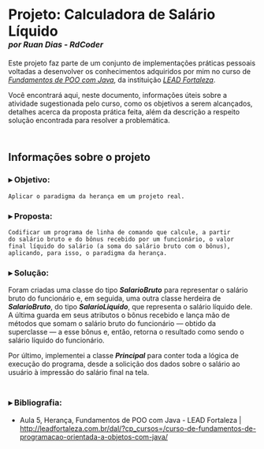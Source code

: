 <div>
    <h1>
        Projeto: Calculadora de Salário Líquido
        <font size="3">
            <br><i>por Ruan Dias - RdCoder</i>
        </font>
    </h1>
</div>

Este projeto faz parte de um conjunto de implementações práticas
pessoais voltadas a desenvolver os conhecimentos adquiridos por
mim no curso de
[_Fundamentos de POO com Java_](http://leadfortaleza.com.br/dal/?cp_cursos=/curso-de-fundamentos-de-programacao-orientada-a-objetos-com-java/),
 da instituição
[_LEAD Fortaleza_](https://leadfortaleza.com.br).

Você encontrará aqui, neste documento, informações úteis sobre a
atividade sugestionada pelo curso, como os objetivos a serem
alcançados, detalhes acerca da proposta prática feita, além
da descrição a respeito solução encontrada para resolver a
problemática.


## <br> Informações sobre o projeto

### ▸ Objetivo:
    Aplicar o paradigma da herança em um projeto real.

### ▸ Proposta:
    Codificar um programa de linha de comando que calcule, a partir
    do salário bruto e do bônus recebido por um funcionário, o valor
    final líquido do salário (a soma do salário bruto com o bônus),
    aplicando, para isso, o paradigma da herança.

### ▸ Solução:
Foram criadas uma classe do tipo ***SalarioBruto*** para representar o
salário bruto do funcionário e, em seguida, uma outra classe herdeira
de ***SalarioBruto***, do tipo ***SalarioLiquido***, que representa o salário
líquido dele. A última guarda em seus atributos o bônus recebido e lança mão de
métodos que somam o salário bruto do funcionário — obtido da 
superclasse — a esse bônus e, então, retorna o resultado como sendo
o salário líquido do funcionário.

Por último, implementei a classe ***Principal*** para conter toda a
lógica de execução do programa, desde a solicição dos dados sobre o 
salário ao usuário à impressão do salário final na tela.

### <br> ▸ Bibliografia:
- Aula 5, Herança, Fundamentos de POO com Java - LEAD Fortaleza | 
<http://leadfortaleza.com.br/dal/?cp_cursos=/curso-de-fundamentos-de-programacao-orientada-a-objetos-com-java/>
